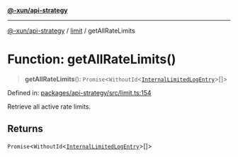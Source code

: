[**@-xun/api-strategy**](../../README.md)

***

[@-xun/api-strategy](../../README.md) / [limit](../README.md) / getAllRateLimits

# Function: getAllRateLimits()

> **getAllRateLimits**(): `Promise`\<`WithoutId`\<[`InternalLimitedLogEntry`](../type-aliases/InternalLimitedLogEntry.md)\>[]\>

Defined in: [packages/api-strategy/src/limit.ts:154](https://github.com/Xunnamius/api-utils/blob/60a2178cffe0885ecc2a390e9b6bc795373b5e0b/packages/api-strategy/src/limit.ts#L154)

Retrieve all active rate limits.

## Returns

`Promise`\<`WithoutId`\<[`InternalLimitedLogEntry`](../type-aliases/InternalLimitedLogEntry.md)\>[]\>
